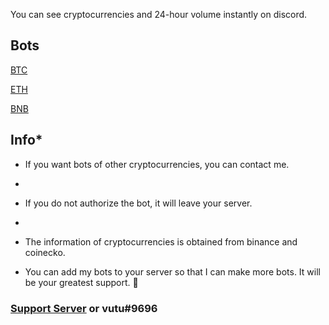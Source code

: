 You can see cryptocurrencies and 24-hour volume instantly on discord.

## Bots

[BTC](https://discord.com/api/oauth2/authorize?client_id=947772389712859177&permissions=201326592&scope=bot)

[ETH](https://discord.com/api/oauth2/authorize?client_id=949021478152699934&permissions=201326592&scope=bot)

[BNB](https://discord.com/api/oauth2/authorize?client_id=949021539121123350&permissions=201326592&scope=bot)





## Info*
- If you want bots of other cryptocurrencies, you can contact me.
- 
- If you do not authorize the bot, it will leave your server.
- 
- The information of cryptocurrencies is obtained from binance and coinecko.

- You can add my bots to your server so that I can make more bots. It will be your greatest support. 💜


### [Support Server](https://discord.gg/kaMmhpA9Qg) or vutu#9696

